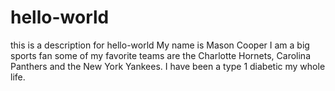 # hello-world
this is a description for hello-world
My name is Mason Cooper I am a big sports fan some of my favorite teams are the Charlotte Hornets, Carolina Panthers and the New York Yankees. I have been a type 1 diabetic my whole life.
